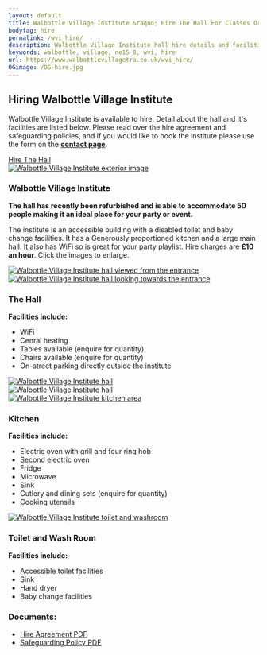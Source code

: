 ```yaml
---
layout: default
title: Walbottle Village Institute &raquo; Hire The Hall For Classes Or Events
bodytag: hire
permalink: /wvi_hire/
description: Walbottle Village Institute hall hire details and facilities for classes and events.
keywords: walbottle, village, ne15 8, wvi, hire
url: https://www.walbottlevillagetra.co.uk/wvi_hire/
OGimage: /OG-hire.jpg
---
```

<div class="container-fluid">
	<div class="row intro">  
	  	<div class="col-sm-8 col-xs-12">
			<h2><strong>Hiring Walbottle Village Institute</strong></h2>
			  <p>Walbottle Village Institute is available to hire. Detail about the hall and it's facilities are listed below. Please read over the hire agreement and safeguarding policies, and if you would like to book the institute please use the form on the <a href="contact_wvi.html" title="visit the WVI contact page" target="_self"><strong>contact page</strong></a>.</p>
		</div>   
	  	<div class="col-sm-4 col-xs-12">
			<a href="wvi_hire.html" title="hire the institute hall" target="_self" class="hire" accesskey="h">Hire The Hall</a>
		</div>  
	</div> 
	<div class="row group-list">
		<div class="col-sm-8 col-xs-12">
			<div class="col-xs-12 newsWrap">
				<div class="row">
					<div class="article">
						<div class="col-sm-4 col-xs-12">
							<a href="../assets/images/wvi-01.jpg" data-toggle="lightbox" data-title="Walbottle Village Institute"><img src="../assets/images/wvi-01.jpg" loading="lazy" alt="Walbottle Village Institute exterior image" class="img-responsive"></a>
						</div>
						<div class="col-sm-8 col-xs-12">
							<h3><strong>Walbottle Village Institute</strong></h3>
							<p><strong>The hall has recently been refurbished and is able to accommodate 50 people making it an ideal place for your party or event.</strong></p>
							<p>The institute is an accessible building with a disabled toilet and baby change facilities. It has a Generously proportioned kitchen and a large main hall. It also has WiFi so is great for your party playlist. Hire charges are <strong>&pound;10 an hour</strong>. Click the images to enlarge.</p>
						</div>
					</div>
				</div>
			</div>
			<div class="col-xs-12 newsWrap">
				<div class="row">
					<div class="article">
						<div class="col-sm-4 col-xs-12">
							<a href="../assets/images/hall1.jpg" data-toggle="lightbox" data-title="Walbottle Village Institute hall viewed from the entrance"><img src="../assets/images/hall1.jpg" loading="lazy" alt="Walbottle Village Institute hall viewed from the entrance" class="img-responsive"></a>
						</div>
						<div class="col-sm-4 col-xs-12">
							<a href="../assets/images/hall2.jpg" data-toggle="lightbox" data-title="Walbottle Village Institute hall looking towards the entrance"><img src="../assets/images/hall2.jpg" loading="lazy" alt="Walbottle Village Institute hall looking towards the entrance" class="img-responsive"></a>
						</div>
						<div class="col-sm-4 col-xs-12">
							<h3><strong>The Hall</strong></h3>
							<p><strong>Facilities include:</strong></p>
							<ul>
								<li>WiFi</li>
								<li>Cenral heating</li>
								<li>Tables available (enquire for quantity)</li>
								<li>Chairs available (enquire for quantity)</li>
								<li>On-street parking directly outside the institute</li>
							</ul>
						</div>
					</div>
				</div>
				<div class="row">
					<div class="article">
						<div class="col-sm-4 col-xs-6">
							<a href="../assets/images/hall4.jpg" data-toggle="lightbox" data-title="Walbottle Village Institute hall"><img src="../assets/images/hall4.jpg" loading="lazy" alt="Walbottle Village Institute hall" class="img-responsive"></a>
						</div>
						<div class="col-sm-4 col-xs-6">
							<a href="../assets/images/hall3.jpg" data-toggle="lightbox" data-title="Walbottle Village Institute hall"><img src="../assets/images/hall3.jpg" loading="lazy" alt="Walbottle Village Institute hall" class="img-responsive"></a>
						</div>
						<div class="col-sm-4 col-xs-12">
						</div>
					</div>
				</div>
			</div>
			<div class="col-xs-12 newsWrap">
				<div class="row">
					<div class="article">
						<div class="col-sm-4 col-xs-12">
							<a href="../assets/images/kitchen.jpg" data-toggle="lightbox" data-title="Walbottle Village Institute Kitchen Area"><img src="../assets/images/kitchen.jpg" loading="lazy" alt="Walbottle Village Institute kitchen area" class="img-responsive"></a>
						</div>
						<div class="col-sm-8 col-xs-12">
							<h3><strong>Kitchen</strong></h3>
							<p><strong>Facilities include:</strong></p>
							<ul>
								<li>Electric oven with grill and four ring hob</li>
								<li>Second electric oven</li>
								<li>Fridge</li>
								<li>Microwave</li>
								<li>Sink</li>
								<li>Cutlery and dining sets (enquire for quantity)</li>
								<li>Cooking utensils</li>
							</ul>
						</div>
					</div>
				</div>
			</div>
			<div class="col-xs-12 newsWrap">
				<div class="row">
					<div class="article">
						<div class="col-sm-4 col-xs-12">
							<a href="../assets/images/kitchen.jpg" data-toggle="lightbox" data-title="Walbottle Village Institute Toilet and Washroom"><img src="../assets/images/washroom.jpg" loading="lazy" alt="Walbottle Village Institute toilet and washroom" class="img-responsive"></a>
						</div>
						<div class="col-sm-8 col-xs-12">
							<h3><strong>Toilet and Wash Room</strong></h3>
							<p><strong>Facilities include:</strong></p>
							<ul>
								<li>Accessible toilet facilities</li>
								<li>Sink</li>
								<li>Hand dryer</li>
								<li>Baby change facilities</li>
							</ul>
						</div>
					</div>
				</div>
			</div>
		</div>
		<div class="col-sm-4 col-xs-12 pdf-listings">
			<div class="pdf-listings-wrap">
			<h3><strong>Documents:</strong></h3>
			<ul>
			<li><a href="../assets/pdf/WVI_Hire_Agreement.pdf" title="view the Hire Agreement PDF in a new window" target="_blank">Hire Agreement PDF</a></li>
			<li><a href="../assets/pdf/WVI_Safeguarding_Policy.pdf" title="view the Safeguarding Policy PDF in a new window" target="_blank">Safeguarding Policy PDF</a></li>
			</ul>
			</div>
		</div> 
	</div>
</div> <!-- /container -->
